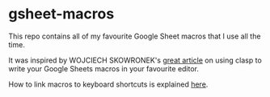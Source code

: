 # gsheet-macros

This repo contains all of my favourite Google Sheet macros that I use all the
time.

It was inspired by WOJCIECH SKOWRONEK's [great article](https://www.toptal.com/google-docs/extending-google-sheets-app-scripts) on using clasp to write your Google Sheets macros in your favourite editor.

How to link macros to keyboard shortcuts is explained [here](https://developers.google.com/apps-script/guides/sheets/macros#manifest_structure_for_macros).
